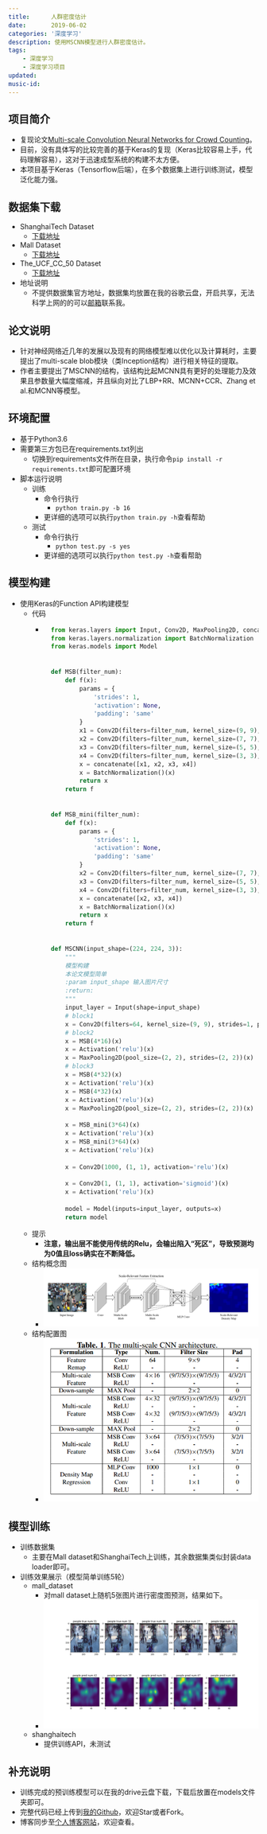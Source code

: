 ```yaml
---
title:      人群密度估计
date:       2019-06-02
categories: '深度学习'
description: 使用MSCNN模型进行人群密度估计。
tags:
    - 深度学习
    - 深度学习项目
updated: 
music-id: 
---
```

## 项目简介
- 复现论文[Multi-scale Convolution Neural Networks for Crowd Counting](https://arxiv.org/abs/1702.02359)。
- 目前，没有具体写的比较完善的基于Keras的复现（Keras比较容易上手，代码理解容易），这对于迅速成型系统的构建不太方便。
- 本项目基于Keras（Tensorflow后端），在多个数据集上进行训练测试，模型泛化能力强。


## 数据集下载
- ShanghaiTech Dataset
  - [下载地址](https://drive.google.com/open?id=1CW6PiAnLSWuUBX-2tVqQO5-1TDdilJB1)
- Mall Dataset
  - [下载地址](https://drive.google.com/open?id=170bssJjE_UbGeGSc_s2WHGBtbDAZRd7t)
- The_UCF_CC_50 Dataset
  - [下载地址](https://drive.google.com/open?id=1MwfTXFQUTx_sqw-g-D7TDOox1S88XYVN)
- 地址说明
  - 不提供数据集官方地址，数据集均放置在我的谷歌云盘，开启共享，无法科学上网的的可以[邮箱](mailto:luanshiyinyang@gmail.com)联系我。


## 论文说明
- 针对神经网络近几年的发展以及现有的网络模型难以优化以及计算耗时，主要提出了multi-scale blob模块（类Inception结构）进行相关特征的提取。
- 作者主要提出了MSCNN的结构，该结构比起MCNN具有更好的处理能力及效果且参数量大幅度缩减，并且纵向对比了LBP+RR、MCNN+CCR、Zhang et al.和MCNN等模型。


## 环境配置
- 基于Python3.6
- 需要第三方包已在requirements.txt列出
	- 切换到requirements文件所在目录，执行命令`pip install -r requirements.txt`即可配置环境
- 脚本运行说明
	- 训练
		- 命令行执行
			- `python train.py -b 16`
		- 更详细的选项可以执行`python train.py -h`查看帮助
	- 测试
    	- 命令行执行
    		- `python test.py -s yes`
		- 更详细的选项可以执行`python test.py -h`查看帮助


## 模型构建
- 使用Keras的Function API构建模型
    - 代码
    	- ```python
			from keras.layers import Input, Conv2D, MaxPooling2D, concatenate, Activation, Dense
			from keras.layers.normalization import BatchNormalization
			from keras.models import Model


			def MSB(filter_num):
				def f(x):
					params = {
						'strides': 1,
						'activation': None,
						'padding': 'same'
					}
					x1 = Conv2D(filters=filter_num, kernel_size=(9, 9), **params)(x)
					x2 = Conv2D(filters=filter_num, kernel_size=(7, 7), **params)(x)
					x3 = Conv2D(filters=filter_num, kernel_size=(5, 5), **params)(x)
					x4 = Conv2D(filters=filter_num, kernel_size=(3, 3), **params)(x)
					x = concatenate([x1, x2, x3, x4])
					x = BatchNormalization()(x)
					return x
				return f


			def MSB_mini(filter_num):
				def f(x):
					params = {
						'strides': 1,
						'activation': None,
						'padding': 'same'
					}
					x2 = Conv2D(filters=filter_num, kernel_size=(7, 7), **params)(x)
					x3 = Conv2D(filters=filter_num, kernel_size=(5, 5), **params)(x)
					x4 = Conv2D(filters=filter_num, kernel_size=(3, 3), **params)(x)
					x = concatenate([x2, x3, x4])
					x = BatchNormalization()(x)
					return x
				return f


			def MSCNN(input_shape=(224, 224, 3)):
				"""
				模型构建
				本论文模型简单
				:param input_shape 输入图片尺寸
				:return:
				"""
				input_layer = Input(shape=input_shape)
				# block1
				x = Conv2D(filters=64, kernel_size=(9, 9), strides=1, padding='same', activation='relu')(input_layer)
				# block2
				x = MSB(4*16)(x)
				x = Activation('relu')(x)
				x = MaxPooling2D(pool_size=(2, 2), strides=(2, 2))(x)
				# block3
				x = MSB(4*32)(x)
				x = Activation('relu')(x)
				x = MSB(4*32)(x)
				x = Activation('relu')(x)
				x = MaxPooling2D(pool_size=(2, 2), strides=(2, 2))(x)

				x = MSB_mini(3*64)(x)
				x = Activation('relu')(x)
				x = MSB_mini(3*64)(x)
				x = Activation('relu')(x)

				x = Conv2D(1000, (1, 1), activation='relu')(x)

				x = Conv2D(1, (1, 1), activation='sigmoid')(x)
				x = Activation('relu')(x)

				model = Model(inputs=input_layer, outputs=x)
				return model
			```
    - 提示
        - **注意，输出层不能使用传统的Relu，会输出陷入“死区”，导致预测均为0值且loss确实在不断降低。**
	- 结构概念图
		- ![在这里插入图片描述](/asset/2019-06-02/model.png)
	- 结构配置图
    	- ![在这里插入图片描述](/asset/2019-06-02/table.png)


## 模型训练
- 训练数据集
    - 主要在Mall dataset和ShanghaiTech上训练，其余数据集类似封装data loader即可。
- 训练效果展示（模型简单训练5轮）
    - mall_dataset
        - 对mall dataset上随机5张图片进行密度图预测，结果如下。
        - ![在这里插入图片描述](/asset/2019-06-02/rst.png)
    - shanghaitech
        - 提供训练API，未测试


## 补充说明
- 训练完成的预训练模型可以在我的drive云盘下载，下载后放置在models文件夹即可。
- 完整代码已经上传到[我的Github](https://github.com/luanshiyinyang/MSCNN)，欢迎Star或者Fork。
- 博客同步至[个人博客网站](https://luanshiyinyang.github.io)，欢迎查看。
